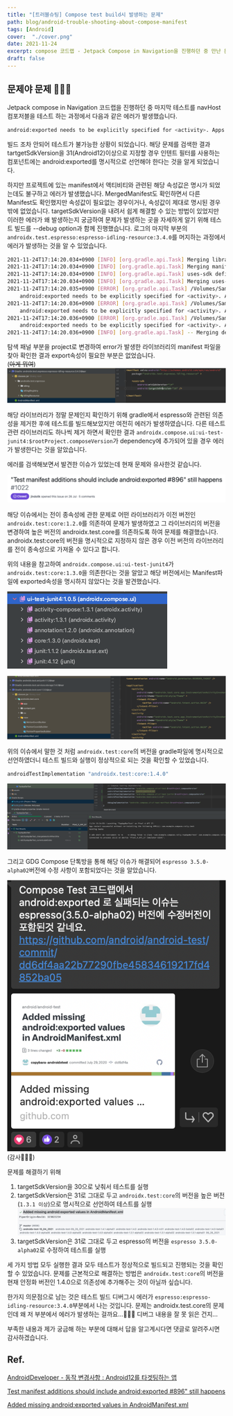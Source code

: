 ```yaml
---
title: "[트러블슈팅] Compose test build시 발생하는 문제"
path: blog/android-trouble-shooting-about-compose-manifest
tags: [Android]
cover:  "./cover.png"
date: 2021-11-24
excerpt: compose 코드랩 - Jetpack Compose in Navigation을 진행하던 중 만난 문제.
draft: false
---
```


## 문제야 문제 🤷🏻‍♀️
Jetpack compose in Navigation 코드랩을 진행하던 중 마지막 테스트를 navHost 컴포저블을 테스트 하는 과정에서 다음과 같은 에러가 발생했습니다. 

```bash
android:exported needs to be explicitly specified for <activity>. Apps targeting Android 12 and higher are required to specify an explicit value for `android:exported` when the corresponding component has an intent filter defined.
```
빌드 조차 안되어 테스트가 불가능한 상황이 되었습니다. 해당 문제를 검색한 결과 tartgetSdkVersion을 31(Android12)이상으로 지정할 경우 인텐트 필터를 사용하는 컴포넌트에는 android:exported를 명시적으로 선언해야 한다는 것을 알게 되었습니다.   

하지만 프로젝트에 있는 manifest에서 액티비티와 관련된 해당 속성값은 명시가 되었는데도 불구하고 에러가 발생했습니다. MergedManifest도 확인하면서 다른 Manifest도 확인했지만 속성값이 필요없는 경우이거나, 속성값이 제대로 명시된 경우밖에 없었습니다. targetSdkVersion을 내려서 쉽게 해결할 수 있는 방법이 있었지만 이러한 에러가 왜 발생하는지 궁금하여 문제가 발생하는 곳을 자세하게 알기 위해 테스트 빌드를 --debug option과 함께 진행했습니다. 로그의 마지막 부분의 `androidx.test.espresso:espresso-idling-resource:3.4.0`를 머지하는 과정에서 에러가 발생하는 것을 알 수 있었습니다. 

```bash
2021-11-24T17:14:20.034+0900 [INFO] [org.gradle.api.Task] Merging library manifest /Users/hyunhyejin/.gradle/caches/transforms-3/72c3b97194c483ea0420e30488b8ebd0/transformed/espresso-idling-resource-3.4.0/AndroidManifest.xml
2021-11-24T17:14:20.034+0900 [INFO] [org.gradle.api.Task] Merging manifest with lower [androidx.test.espresso:espresso-idling-resource:3.4.0] AndroidManifest.xml:17:1-24:12
2021-11-24T17:14:20.034+0900 [INFO] [org.gradle.api.Task] uses-sdk defined in both files...
2021-11-24T17:14:20.034+0900 [INFO] [org.gradle.api.Task] Merging uses-sdk with lower [androidx.test.espresso:espresso-idling-resource:3.4.0] AndroidManifest.xml:20:5-22:41
2021-11-24T17:14:20.035+0900 [ERROR] [org.gradle.api.Task] /Volumes/Samsung_T5/Android/ComposeFest2021/week 4-1-Testing in Jetpack Compose/app/build/intermediates/tmp/manifest/androidTest/debug/tempFile1ProcessTestManifest14394881649179592086.xml Error:
	android:exported needs to be explicitly specified for <activity>. Apps targeting Android 12 and higher are required to specify an explicit value for `android:exported` when the corresponding component has an intent filter defined. See https://developer.android.com/guide/topics/manifest/activity-element#exported for details.
2021-11-24T17:14:20.036+0900 [ERROR] [org.gradle.api.Task] /Volumes/Samsung_T5/Android/ComposeFest2021/week 4-1-Testing in Jetpack Compose/app/build/intermediates/tmp/manifest/androidTest/debug/tempFile1ProcessTestManifest14394881649179592086.xml Error:
	android:exported needs to be explicitly specified for <activity>. Apps targeting Android 12 and higher are required to specify an explicit value for `android:exported` when the corresponding component has an intent filter defined. See https://developer.android.com/guide/topics/manifest/activity-element#exported for details.
2021-11-24T17:14:20.036+0900 [ERROR] [org.gradle.api.Task] /Volumes/Samsung_T5/Android/ComposeFest2021/week 4-1-Testing in Jetpack Compose/app/build/intermediates/tmp/manifest/androidTest/debug/tempFile1ProcessTestManifest14394881649179592086.xml Error:
	android:exported needs to be explicitly specified for <activity>. Apps targeting Android 12 and higher are required to specify an explicit value for `android:exported` when the corresponding component has an intent filter defined. See https://developer.android.com/guide/topics/manifest/activity-element#exported for details.
2021-11-24T17:14:20.036+0900 [INFO] [org.gradle.api.Task] -- Merging decision tree log ---
```

탐색 패널 부분을 project로 변경하여 error가 발생한 라이브러리의 manifest 파일을 찾아 확인한 결과 export속성이 필요한 부분은 없었습니다.   
(~~아게 뭐여~~)
![](espresso-manifest.png)

해당 라이브러리가 정말 문제인지 확인하기 위해 gradle에서 espresso와 관련된 의존성을 제거한 후에 테스트를 빌드해보았지만 여전히 에러가 발생하였습니다. 다른 테스트 관련 라이브러리도 하나씩 제거 하면서 확인한 결과 `androidx.compose.ui:ui-test-junit4:$rootProject.composeVersion`가 dependency에 추가되어 있을 경우 에러가 발생한다는 것을 알았습니다. 

에러를 검색해보면서 발견한 이슈가 있었는데 현재 문제와 유사한것 같습니다. 

![](./same-issue.png)  
[](https://github.com/android/android-test/issues/1022) 

해당 이슈에서는 전이 종속성에 관한 문제로 어떤 라이브러리가 이전 버전인 `androidx.test:core:1.2.0`를 의존하여 문제가 발생하였고 그 라이브러리의 버전을 변경하여 높은 버전의 androidx.test.core를 의존하도록 하여 문제를 해결했습니다. androidx.test:core의 버전을 명시적으로 지정하지 않은 경우 이전 버전의 라이브러리를 전이 종속성으로 가져올 수 있다고 합니다. 

위의 내용을 참고하여 `androidx.compose.ui:ui-test-junit4`가 `androidx.test:core:1.3.0`을 의존한다는 것을 알았고 해당 버전에서는 Manifest파일에 exported속성을 명시하지 않았다는 것을 발견했습니다.   

![](./ui-test-junit-dependeces.png)

![](./test-core-manifest.png)

위의 이슈에서 말한 것 처럼 `androidx.test:core`의 버전을 gradle파일에 명시적으로 선언하였더니 테스트 빌드와 실행이 정상적으로 되는 것을 확인할 수 있었습니다.
```gradle
androidTestImplementation "androidx.test:core:1.4.0"
```
![](./solve-problem.png)

그리고 GDG Compose 단톡방을 통해 해당 이슈가 해결되어 `espresso 3.5.0-alpha02`버전에 수정 사항이 포함되었다는 것을 알았습니다.  

![](./katalk.png)
(감사🙇🏻‍♀️)

문제를 해결하기 위해 

1. targetSdkVersion을 30으로 낮춰서 테스트를 실행 
2. targetSdkVersion은 31로 그대로 두고 `androidx.test:core`의 버전을 높은 버전(`1.3.1 이상`)으로 명시적으로 선언하여 테스트를 실행
![](./branches.png)
3. targetSdkVersion은 31로 그대로 두고 espresso의 버전을 `espresso 3.5.0-alpha02`로 수정하여 테스트를 실행
   
세 가지 방법 모두 실행한 결과 모두 테스트가 정상적으로 빌드되고 진행되는 것을 확인할 수 있었습니다. 문제를 근본적으로 해결하는 방법은 `androidx.test:core`의 버전을 현재 안정화 버전인 1.4.0으로 의존성에 추가해주는 것이 아닐까 싶습니다. 

한가지 의문점으로 남는 것은 테스트 빌드 디버그시 에러가 `espresso:espresso-idling-resource:3.4.0`부분에서 나는 것입니다. 문제는 androidx.test.core의 문제인데 왜 저 부분에서 에러가 발생하는 걸까요...🤔🤔🤔 디버그 내용을 잘 못 읽은 건지...

부족한 내용과 제가 궁금해 하는 부분에 대해서 답을 알고계시다면 댓글로 알려주시면 감사하겠습니다. 

## Ref.
[AndroidDeveloper - 동작 변경사항 : Android12를 타겟팅하는 앱](https://developer.android.com/about/versions/12/behavior-changes-12?hl=ko#exported)

[Test manifest additions should include android:exported #896" still happens](https://github.com/android/android-test/issues/1022)

[Added missing android:exported values in AndroidManifest.xml](https://github.com/android/android-test/commit/dd6df4aa22b77290fbe45834619217fd4852ba05)


